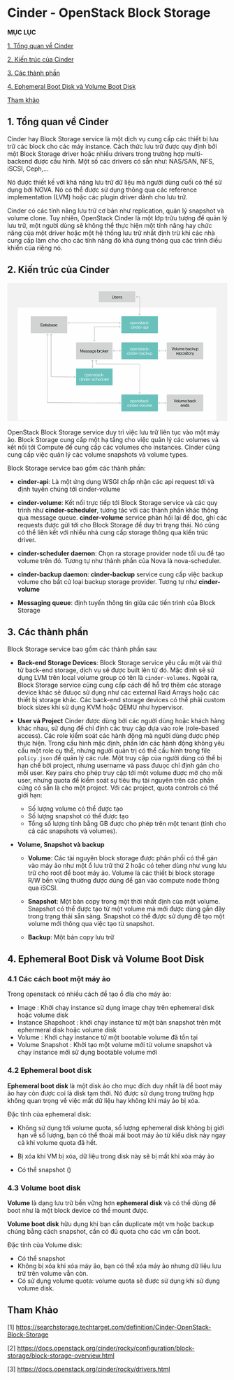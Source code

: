 # Cinder - OpenStack Block Storage

**MỤC LỤC**

[1. Tổng quan về Cinder](#overview)

[2. Kiến trúc của Cinder](#arch)

[3. Các thành phần](#tp)

[4. Ephemeral Boot Disk và Volume Boot Disk](#disk)

[Tham khảo](#refer)

<a name="overview"></a>
## 1. Tổng quan về Cinder

Cinder hay Block Storage service là một dịch vụ cung cấp các thiết bị lưu trữ các block cho các máy instance. Cách thức lưu trữ được quy định bởi một Block Storage driver hoặc nhiều drivers trong trường hợp multi-backend được cấu hình. Một số các drivers có sẵn như: NAS/SAN, NFS, iSCSI, Ceph,...

Nó được thiết kế với khả năng lưu trữ dữ liệu mà người dùng cuối có thể sử dụng bởi NOVA. Nó có thể được sử dụng thông qua các reference implementation (LVM) hoặc các plugin driver dành cho lưu trữ.

Cinder có các tính năng lưu trữ cơ bản như replication, quản lý snapshot và volume clone. Tuy nhiên, OpenStack Cinder là một lớp trừu tượng để quản lý lưu trữ, một người dùng sẽ không thể thực hiện một tính năng hay chức năng của một driver hoặc một hệ thống lưu trữ nhất định trừ khi các nhà cung cấp làm cho cho các tính năng đó khả dụng thông qua các trình điều khiển của riêng nó.



<a name="arch"></a>
## 2. Kiến trúc của Cinder

<img src="../../img/86.png">

OpenStack Block Storage service duy trì việc lưu trữ liên tục vào một máy ảo. Block Storage cung cấp một hạ tầng cho việc quản lý các volumes và kết nối tới Compute để cung cấp các volumes cho instances. Cinder cũng cung cấp việc quản lý các volume snapshots và volume types.

Block Storage service bao gồm các thành phần:

* **cinder-api**: Là một ứng dụng WSGI chấp nhận các api request tới và định tuyến chúng tới cinder-volume

* **cinder-volume**: Kết nối trực tiếp tới Block Storage service và các quy trình như **cinder-scheduler**, tương tác với các thành phần khác thông qua message queue. **cinder-volume** service phản hồi lại để đọc, ghi các requests được gửi tới cho Block Storage để duy trì trạng thái. Nó cũng có thể liên kết với nhiểu nhà cung cấp storage thông qua kiến trúc driver.

* **cinder-scheduler daemon**: Chọn ra storage provider node tối ưu.để tạo volume trên đó. Tương tự như thành phần của Nova là nova-scheduler.

* **cinder-backup daemon**: **cinder-backup** service cung cấp việc backup volume cho bất cứ loại backup storage provider. Tương tự như **cinder-volume**

* **Messaging queue**: định tuyến thông tin giữa các tiến trình của Block Storage 



<a name="tp"></a>
## 3. Các thành phần

Block Storage service bao gồm các thành phần sau:

* **Back-end Storage Devices**: Block Storage service yêu cầu một vài thứ từ back-end storage, dịch vụ sẽ được built lên từ đó. Mặc định sẽ sử dụng LVM trên local volume group có tên là `cinder-volumes`. Ngoài ra, Block Storage  service cũng cung cấp cách để hỗ trợ thêm các storage device khác sẽ đưuọc sử dụng như các external Raid Arrays hoặc các thiết bị storage khác. Các back-end storage devices có thể phải custom block sizes khi sử dụng KVM hoặc QEMU như hypervisor.

* **User và Project** Cinder được dùng bởi các người dùng hoặc khách hàng khác nhau, sử dụng để chỉ định các truy cập dựa vào role (role-based access). Các role kiểm soát các hành động mà người dùng được phép thực hiện. Trong cấu hình mặc định, phần lớn các hành động không yêu cấu một role cụ thể, nhưng người quản trị có thể cấu hình trong file `policy.json` để quản lý các rule. Một truy cập của người dùng có thể bị hạn chế bởi project, nhưng username và pass đưuọc chỉ định gán cho mỗi user. Key pairs cho phép truy cập tới một volume được mở cho mỗi user, nhưng quota để kiểm soát sự tiêu thụ tài nguyên trên các phần cứng có sẵn là cho một project. Với các project, quota controls có thể giới hạn:

	* Số lượng volume có thể được tạo
	* Số lượng snapshot có thể được tạo
	* Tổng số lượng tính bằng GB được cho phép trên một tenant (tính cho cả các snapshots và volumes).



* **Volume, Snapshot và backup**

	* **Volume**: Các tài nguyên block storage được phân phối có thể gán vào máy ảo như một ổ lưu trữ thứ 2 hoặc có teher dùng như vung lưu trữ cho root để boot máy ảo. Volume là các thiết bị block storage R/W bền vững thường được dùng để gán vào compute node thông qua iSCSI. 

	* **Snapshot**: Một bản copy trong một thời nhất định của một volume. Snapshot có thể được tạo từ một volume mà mới được dùng gần đây trong trạng thái sẵn sàng. Snapshot có thể được sử dụng để tạo một volume mới thông qua việc tạo từ snapshot.

	* **Backup**: Một bản copy lưu trữ 


<a name="disk"></a>
## 4. Ephemeral Boot Disk và Volume Boot Disk

### 4.1 Các cách boot một máy ảo

Trong openstack có nhiều cách để tạo ổ đĩa cho máy ảo:

* Image : Khởi chạy instance sử dụng image chạy trên ephemeral disk hoặc volume disk
* Instance Shapshoot : khởi chạy instance từ một bản snapshot trên một ephermeral disk hoặc volume disk
* Volume : Khởi chạy instance từ một bootable volume đã tồn tại
* Volume Snapshot : Khởi tạo một volume mới từ volume snapshot và chạy instance mới sử dụng bootable volume mới

### 4.2 Ephemeral boot disk

**Ephemeral boot disk** là một disk ảo cho mục đích duy nhất là để boot máy ảo hay còn được coi là disk tạm thời. Nó được sử dụng trong trường hợp không quan trọng về việc mất dữ liệu hay không khi máy ảo bị xóa. 

Đặc tính của ephemeral disk: 

* Không sử dụng tới volume quota, số lượng ephemeral disk không bị giới hạn về số lượng, bạn có thể thoải mái boot máy ảo từ kiểu disk này ngay cả khi volume quota đã hết.

* Bị xóa khi VM bị xóa, dữ liệu trong disk này sẽ bị mất khi xóa máy ảo

* Có thể snapshot ()

### 4.3 Volume boot disk

**Volume** là dạng lưu trữ bền vững hơn **ephemeral disk** và có thể dùng để boot như là một block device có thể mount được.

**Volume boot disk** hữu dụng khi bạn cần duplicate một vm hoặc backup chúng bằng cách snapshot, cần có đủ quota cho các vm cần boot.

Đặc tính của Volume disk:

* Có thể snapshot
* Không bị xóa khi xóa máy ảo, bạn có thể xóa máy ảo nhưng dữ liệu lưu trữ trên volume vẫn còn.
* Có sử dụng volume quota: volume quota sẽ được sử dụng khi sử dụng volume disk.






<a name="refer"></a>
## Tham Khảo

[1] https://searchstorage.techtarget.com/definition/Cinder-OpenStack-Block-Storage

[2] https://docs.openstack.org/cinder/rocky/configuration/block-storage/block-storage-overview.html

[3] https://docs.openstack.org/cinder/rocky/drivers.html
